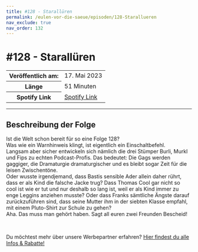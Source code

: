 ```yaml
---
title: #128 - Starallüren
permalink: /eulen-vor-die-saeue/episoden/128-Starallueren
nav_exclude: true
nav_order: 132
---
```


# #128 - Starallüren
<table class="resp-table dcf-table dcf-table-responsive dcf-table-bordered dcf-table-striped dcf-w-100%">
                    <tbody>
                        <tr>
                            <th scope="row">Veröffentlich am:</th>
                            <td data-label="Veröffentlich am:">17. Mai 2023</td>
                        </tr>
                        <tr>
                            <th scope="row">Länge </th>
                            <td data-label="Länge ">51 Minuten</td>
                        </tr><tr>
                                <th scope="row">Spotify Link</th>
                                <td data-label="Spotify Link"><a href="https://open.spotify.com/episode/02zpHCMFjuKKZrIFwEFkHw">Spotify Link</a></td>
                            </tr></tbody>
                </table>

***

## Beschreibung der Folge

<div>
<p>Ist die Welt schon bereit für so eine Folge 128?<br/>Was wie ein Warnhinweis klingt, ist eigentlich ein Einschaltbefehl. <br/>Langsam aber sicher entwickeln sich nämlich die drei Stümper Burli, Murkl und Fips zu echten Podcast-Profis. Das bedeutet: Die Gags werden gaggiger, die Dramaturgie dramaturgischer und es bleibt sogar Zeit für die leisen Zwischentöne. <br/>Oder wusste irgendjemand, dass Bastis sensible Ader allein daher rührt, dass er als Kind die falsche Jacke trug? Dass Thomas Cool gar nicht so cool ist wie er tut und nur deshalb so lang ist, weil er als Kind immer zu enge Leggins anziehen musste? Oder dass Franks sämtliche Ängste darauf zurückzuführen sind, dass seine Mutter ihm in der siebten Klasse empfahl, mit einem Pluto-Shirt zur Schule zu gehen?<br/>Aha. Das muss man gehört haben. Sagt all euren zwei Freunden Bescheid!</p><br/><p>Du möchtest mehr über unsere Werbepartner erfahren? <a href="https://linktr.ee/EulenvordieSaeue" rel="nofollow">Hier findest du alle Infos &amp; Rabatte!</a></p>  
</div>

